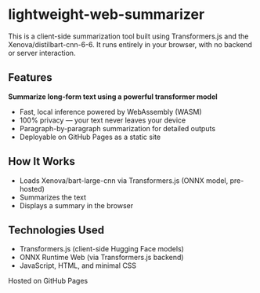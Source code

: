 # lightweight-web-summarizer

This is a client-side summarization tool built using Transformers.js and the Xenova/distilbart-cnn-6-6. It runs entirely in your browser, with no backend or server interaction.

## Features
**Summarize long-form text using a powerful transformer model**

- Fast, local inference powered by WebAssembly (WASM)
- 100% privacy — your text never leaves your device
- Paragraph-by-paragraph summarization for detailed outputs
- Deployable on GitHub Pages as a static site

## How It Works

- Loads Xenova/bart-large-cnn via Transformers.js (ONNX model, pre-hosted)
- Summarizes the text
- Displays a summary in the browser

## Technologies Used
- Transformers.js (client-side Hugging Face models)
- ONNX Runtime Web (via Transformers.js backend)
- JavaScript, HTML, and minimal CSS

Hosted on GitHub Pages